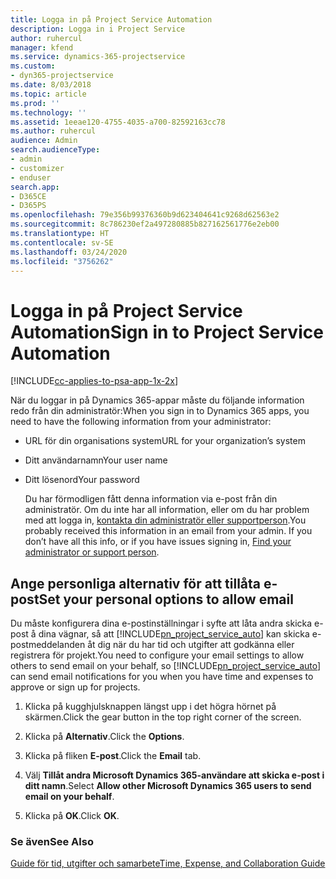 ```yaml
---
title: Logga in på Project Service Automation
description: Logga in i Project Service
author: ruhercul
manager: kfend
ms.service: dynamics-365-projectservice
ms.custom:
- dyn365-projectservice
ms.date: 8/03/2018
ms.topic: article
ms.prod: ''
ms.technology: ''
ms.assetid: 1eeae120-4755-4035-a700-82592163cc78
ms.author: ruhercul
audience: Admin
search.audienceType:
- admin
- customizer
- enduser
search.app:
- D365CE
- D365PS
ms.openlocfilehash: 79e356b99376360b9d623404641c9268d62563e2
ms.sourcegitcommit: 8c786230ef2a497280885b827162561776e2eb00
ms.translationtype: HT
ms.contentlocale: sv-SE
ms.lasthandoff: 03/24/2020
ms.locfileid: "3756262"
---
```

# <a name="sign-in-to-project-service-automation"></a><span data-ttu-id="5660d-103">Logga in på Project Service Automation</span><span class="sxs-lookup"><span data-stu-id="5660d-103">Sign in to Project Service Automation</span></span>

[!INCLUDE[cc-applies-to-psa-app-1x-2x](../includes/cc-applies-to-psa-app-1x-2x.md)]

<span data-ttu-id="5660d-104">När du loggar in på Dynamics 365-appar måste du följande information redo från din administratör:</span><span class="sxs-lookup"><span data-stu-id="5660d-104">When you sign in to Dynamics 365 apps, you need to have the following information from your administrator:</span></span>  
  
- <span data-ttu-id="5660d-105">URL för din organisations system</span><span class="sxs-lookup"><span data-stu-id="5660d-105">URL for your organization’s system</span></span>  
  
- <span data-ttu-id="5660d-106">Ditt användarnamn</span><span class="sxs-lookup"><span data-stu-id="5660d-106">Your user name</span></span>  
  
- <span data-ttu-id="5660d-107">Ditt lösenord</span><span class="sxs-lookup"><span data-stu-id="5660d-107">Your password</span></span>  
  
  <span data-ttu-id="5660d-108">Du har förmodligen fått denna information via e-post från din administratör. Om du inte har all information, eller om du har problem med att logga in, [kontakta din administratör eller supportperson](../basics/find-administrator-support.md).</span><span class="sxs-lookup"><span data-stu-id="5660d-108">You probably received this information in an email from your admin. If you don’t have all this info, or if you have issues signing in, [Find your administrator or support person](../basics/find-administrator-support.md).</span></span>  
  
## <a name="set-your-personal-options-to-allow-email"></a><span data-ttu-id="5660d-109">Ange personliga alternativ för att tillåta e-post</span><span class="sxs-lookup"><span data-stu-id="5660d-109">Set your personal options to allow email</span></span>  
 <span data-ttu-id="5660d-110">Du måste konfigurera dina e-postinställningar i syfte att låta andra skicka e-post å dina vägnar, så att [!INCLUDE[pn_project_service_auto](../includes/pn-project-service-auto.md)] kan skicka e-postmeddelanden åt dig när du har tid och utgifter att godkänna eller registrera för projekt.</span><span class="sxs-lookup"><span data-stu-id="5660d-110">You need to configure your email settings to allow others to send email on your behalf, so [!INCLUDE[pn_project_service_auto](../includes/pn-project-service-auto.md)] can send email notifications for you when you have time and expenses to approve or sign up for projects.</span></span>  
  
1.  <span data-ttu-id="5660d-111">Klicka på kugghjulsknappen längst upp i det högra hörnet på skärmen.</span><span class="sxs-lookup"><span data-stu-id="5660d-111">Click the gear button in the top right corner of the screen.</span></span>  
  
2.  <span data-ttu-id="5660d-112">Klicka på **Alternativ**.</span><span class="sxs-lookup"><span data-stu-id="5660d-112">Click the **Options**.</span></span>  
  
3.  <span data-ttu-id="5660d-113">Klicka på fliken **E-post**.</span><span class="sxs-lookup"><span data-stu-id="5660d-113">Click the **Email** tab.</span></span>  
  
4.  <span data-ttu-id="5660d-114">Välj **Tillåt andra Microsoft Dynamics 365-användare att skicka e-post i ditt namn**.</span><span class="sxs-lookup"><span data-stu-id="5660d-114">Select **Allow other Microsoft Dynamics 365 users to send email on your behalf**.</span></span>  
  
5.  <span data-ttu-id="5660d-115">Klicka på **OK**.</span><span class="sxs-lookup"><span data-stu-id="5660d-115">Click **OK**.</span></span>  
  
### <a name="see-also"></a><span data-ttu-id="5660d-116">Se även</span><span class="sxs-lookup"><span data-stu-id="5660d-116">See Also</span></span>  
 [<span data-ttu-id="5660d-117">Guide för tid, utgifter och samarbete</span><span class="sxs-lookup"><span data-stu-id="5660d-117">Time, Expense, and Collaboration Guide</span></span>](../project-service/time-expense-collaboration-guide.md)
